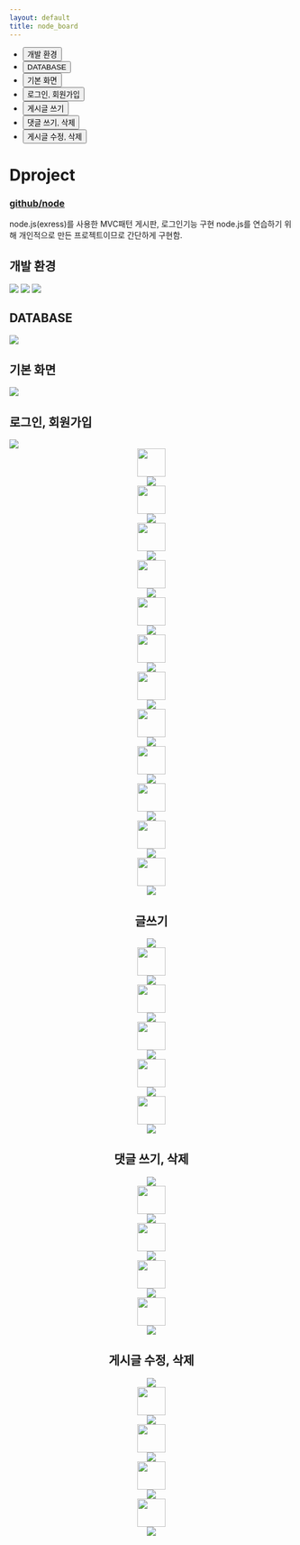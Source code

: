 ```yaml
---
layout: default
title: node_board
---
```


  <div class="floating-menu">
        <ul>
            <li class="m" id="m3">  <button  onclick="fnMove('1')">개발 환경</button></li>
            <li class="m" id="m3">  <button onclick="fnMove('2')">DATABASE</button></li>
            <li class="m" id="m3">  <button onclick="fnMove('3')">기본 화면</button></li>
            <li class="m" id="m3">  <button  onclick="fnMove('4')">로그인, 회원가입</button></li>
            <li class="m" id="m3">  <button onclick="fnMove('5')">게시글 쓰기</button></li>
            <li class="m" id="m3">  <button onclick="fnMove('6')">댓글 쓰기, 삭제</button></li>
            <li class="m" id="m3">  <button  onclick="fnMove('7')">게시글 수정, 삭제</button></li>
        </ul>
    </div>

<h1>Dproject</h1>
<h3><a href="https://github.com/parknnna/nodeJS">github/node</a></h3>
<p class="message">
node.js(exress)를 사용한 MVC패턴 게시판, 로그인기능 구현
node.js를 연습하기 위해 개인적으로 만든 프로젝트이므로 간단하게 구현함.
</p>
  <div id="div1">
  <h2>개발 환경</h2>
  <img src="../public/node_board/q1.JPG">
  <img src="../public/node_board/q2.JPG">
  <img src="../public/node_board/q3.JPG">
  </div>


  <div id="div2">
  <h2>DATABASE</h2>
  <img src="../public/node_board/erd.PNG">
  </div>


  <div id="div3">
  <h2>기본 화면</h2>
    <img src="../public/node_board/1.png">
  </div>
  <div id="div4">
  <h2>로그인, 회원가입</h2>
    <img src="../public/node_board/2.png">
    <div align="center"><img src="../public/node_board/qq.jpg" width="50" height="50"><div>
    <img src="../public/node_board/3.png">
    <div align="center"><img src="../public/node_board/qq.jpg" width="50" height="50"><div>
    <img src="../public/node_board/4.png">
    <div align="center"><img src="../public/node_board/qq.jpg" width="50" height="50"><div>
    <img src="../public/node_board/5.PNG">
    <div align="center"><img src="../public/node_board/qq.jpg" width="50" height="50"><div>
    <img src="../public/node_board/6.png">
    <div align="center"><img src="../public/node_board/qq.jpg" width="50" height="50"><div>
    <img src="../public/node_board/7.png">
    <div align="center"><img src="../public/node_board/qq.jpg" width="50" height="50"><div>
    <img src="../public/node_board/8.png">
    <div align="center"><img src="../public/node_board/qq.jpg" width="50" height="50"><div>
    <img src="../public/node_board/9.png">
    <div align="center"><img src="../public/node_board/qq.jpg" width="50" height="50"><div>
    <img src="../public/node_board/10.png">
    <div align="center"><img src="../public/node_board/qq.jpg" width="50" height="50"><div>
    <img src="../public/node_board/11.png">
    <div align="center"><img src="../public/node_board/qq.jpg" width="50" height="50"><div>
    <img src="../public/node_board/12.png">
    <div align="center"><img src="../public/node_board/qq.jpg" width="50" height="50"><div>
    <img src="../public/node_board/13.png">
    <div align="center"><img src="../public/node_board/qq.jpg" width="50" height="50"><div>
    <img src="../public/node_board/14.png">
  </div>
  <div id="div5">
    <h2>글쓰기</h2>
    <img src="../public/node_board/15.png">
    <div align="center"><img src="../public/node_board/qq.jpg" width="50" height="50"><div>
    <img src="../public/node_board/16.png">
    <div align="center"><img src="../public/node_board/qq.jpg" width="50" height="50"><div>
    <img src="../public/node_board/17.png">
    <div align="center"><img src="../public/node_board/qq.jpg" width="50" height="50"><div>
    <img src="../public/node_board/18.png">
    <div align="center"><img src="../public/node_board/qq.jpg" width="50" height="50"><div>
    <img src="../public/node_board/19.png">
    <div align="center"><img src="../public/node_board/qq.jpg" width="50" height="50"><div>
    <img src="../public/node_board/20.png">
  </div>
  <div id="div6">
  <h2>댓글 쓰기, 삭제</h2>
    <img src="../public/node_board/21.png">
    <div align="center"><img src="../public/node_board/qq.jpg" width="50" height="50"><div>
    <img src="../public/node_board/22.png">
    <div align="center"><img src="../public/node_board/qq.jpg" width="50" height="50"><div>
    <img src="../public/node_board/23.png">
    <div align="center"><img src="../public/node_board/qq.jpg" width="50" height="50"><div>
    <img src="../public/node_board/24.png">
    <div align="center"><img src="../public/node_board/qq.jpg" width="50" height="50"><div>
    <img src="../public/node_board/25.png">
  </div>
  <div id="div7">
  <h2>게시글 수정, 삭제</h2>
    <img src="../public/node_board/26.png">
    <div align="center"><img src="../public/node_board/qq.jpg" width="50" height="50"><div>
    <img src="../public/node_board/27.png">
    <div align="center"><img src="../public/node_board/qq.jpg" width="50" height="50"><div>
    <img src="../public/node_board/28.png">
    <div align="center"><img src="../public/node_board/qq.jpg" width="50" height="50"><div>
    <img src="../public/node_board/29.png">
    <div align="center"><img src="../public/node_board/qq.jpg" width="50" height="50"><div>
    <img src="../public/node_board/30.png">
  </div>

